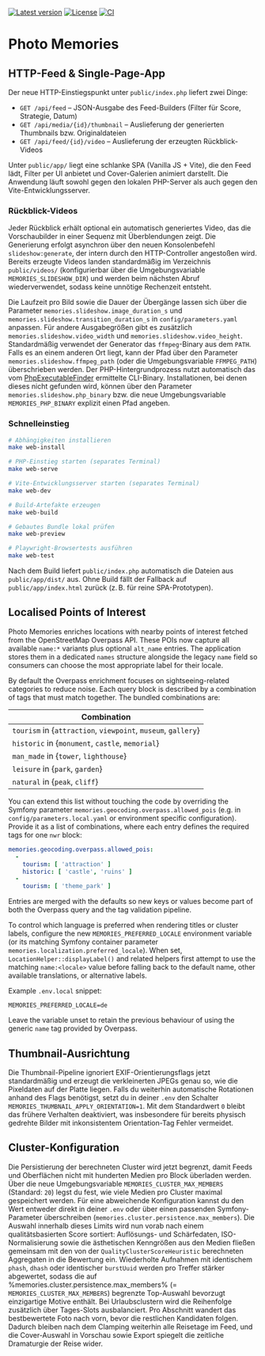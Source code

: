 [![Latest version](https://img.shields.io/github/v/release/magicsunday/photo-memories?sort=semver)](https://github.com/magicsunday/photo-memories/releases/latest)
[![License](https://img.shields.io/github/license/magicsunday/photo-memories)](https://github.com/magicsunday/photo-memories/blob/main/LICENSE)
[![CI](https://github.com/magicsunday/photo-memories/actions/workflows/ci.yml/badge.svg)](https://github.com/magicsunday/photo-memories/actions/workflows/ci.yml)

# Photo Memories

## HTTP-Feed & Single-Page-App

Der neue HTTP-Einstiegspunkt unter `public/index.php` liefert zwei Dinge:

* `GET /api/feed` – JSON-Ausgabe des Feed-Builders (Filter für Score, Strategie, Datum)
* `GET /api/media/{id}/thumbnail` – Auslieferung der generierten Thumbnails bzw. Originaldateien
* `GET /api/feed/{id}/video` – Auslieferung der erzeugten Rückblick-Videos

Unter `public/app/` liegt eine schlanke SPA (Vanilla JS + Vite), die den Feed lädt, Filter per UI anbietet und Cover-Galerien animiert darstellt. Die Anwendung läuft sowohl gegen den lokalen PHP-Server als auch gegen den Vite-Entwicklungsserver.

### Rückblick-Videos

Jeder Rückblick erhält optional ein automatisch generiertes Video, das die Vorschaubilder in einer Sequenz mit Überblendungen zeigt. Die Generierung erfolgt asynchron über den neuen Konsolenbefehl `slideshow:generate`, der intern durch den HTTP-Controller angestoßen wird. Bereits erzeugte Videos landen standardmäßig im Verzeichnis `public/videos/` (konfigurierbar über die Umgebungsvariable `MEMORIES_SLIDESHOW_DIR`) und werden beim nächsten Abruf wiederverwendet, sodass keine unnötige Rechenzeit entsteht.

Die Laufzeit pro Bild sowie die Dauer der Übergänge lassen sich über die Parameter `memories.slideshow.image_duration_s` und `memories.slideshow.transition_duration_s` in `config/parameters.yaml` anpassen. Für andere Ausgabegrößen gibt es zusätzlich `memories.slideshow.video_width` und `memories.slideshow.video_height`. Standardmäßig verwendet der Generator das `ffmpeg`-Binary aus dem `PATH`. Falls es an einem anderen Ort liegt, kann der Pfad über den Parameter `memories.slideshow.ffmpeg_path` (oder die Umgebungsvariable `FFMPEG_PATH`) überschrieben werden. Der PHP-Hintergrundprozess nutzt automatisch das vom [PhpExecutableFinder](https://symfony.com/doc/current/components/process.html#locating-the-php-binary) ermittelte CLI-Binary. Installationen, bei denen dieses nicht gefunden wird, können über den Parameter `memories.slideshow.php_binary` bzw. die neue Umgebungsvariable `MEMORIES_PHP_BINARY` explizit einen Pfad angeben.

### Schnelleinstieg

```bash
# Abhängigkeiten installieren
make web-install

# PHP-Einstieg starten (separates Terminal)
make web-serve

# Vite-Entwicklungsserver starten (separates Terminal)
make web-dev

# Build-Artefakte erzeugen
make web-build

# Gebautes Bundle lokal prüfen
make web-preview

# Playwright-Browsertests ausführen
make web-test
```

Nach dem Build liefert `public/index.php` automatisch die Dateien aus `public/app/dist/` aus. Ohne Build fällt der Fallback auf `public/app/index.html` zurück (z. B. für reine SPA-Prototypen).

## Localised Points of Interest

Photo Memories enriches locations with nearby points of interest fetched from the OpenStreetMap Overpass API. These POIs now
capture all available `name:*` variants plus optional `alt_name` entries. The application stores them in a dedicated `names`
structure alongside the legacy `name` field so consumers can choose the most appropriate label for their locale.

By default the Overpass enrichment focuses on sightseeing-related categories to reduce noise. Each query block is described by a
combination of tags that must match together. The bundled combinations are:

| Combination |
|-------------|
| `tourism` in {`attraction`, `viewpoint`, `museum`, `gallery`} |
| `historic` in {`monument`, `castle`, `memorial`} |
| `man_made` in {`tower`, `lighthouse`} |
| `leisure` in {`park`, `garden`} |
| `natural` in {`peak`, `cliff`} |

You can extend this list without touching the code by overriding the Symfony parameter
`memories.geocoding.overpass.allowed_pois` (e.g. in `config/parameters.local.yaml` or environment specific configuration).
Provide it as a list of combinations, where each entry defines the required tags for one `nwr` block:

```yaml
memories.geocoding.overpass.allowed_pois:
  -
    tourism: [ 'attraction' ]
    historic: [ 'castle', 'ruins' ]
  -
    tourism: [ 'theme_park' ]
```

Entries are merged with the defaults so new keys or values become part of both the Overpass query and the tag validation pipeline.

To control which language is preferred when rendering titles or cluster labels, configure the new
`MEMORIES_PREFERRED_LOCALE` environment variable (or its matching Symfony container parameter
`memories.localization.preferred_locale`). When set, `LocationHelper::displayLabel()` and related helpers first attempt to use
the matching `name:<locale>` value before falling back to the default name, other available translations, or alternative
labels.

Example `.env.local` snippet:

```dotenv
MEMORIES_PREFERRED_LOCALE=de
```

Leave the variable unset to retain the previous behaviour of using the generic `name` tag provided by Overpass.

## Thumbnail-Ausrichtung

Die Thumbnail-Pipeline ignoriert EXIF-Orientierungsflags jetzt standardmäßig und erzeugt die verkleinerten JPEGs genau so, wie
die Pixeldaten auf der Platte liegen. Falls du weiterhin automatische Rotationen anhand des Flags benötigst, setzt du in deiner
`.env` den Schalter `MEMORIES_THUMBNAIL_APPLY_ORIENTATION=1`. Mit dem Standardwert `0` bleibt das frühere Verhalten deaktiviert,
was insbesondere für bereits physisch gedrehte Bilder mit inkonsistentem Orientation-Tag Fehler vermeidet.

## Cluster-Konfiguration

Die Persistierung der berechneten Cluster wird jetzt begrenzt, damit Feeds und Oberflächen nicht mit hunderten Medien pro Block
überladen werden. Über die neue Umgebungsvariable `MEMORIES_CLUSTER_MAX_MEMBERS` (Standard: `20`) legst du fest, wie viele
Medien pro Cluster maximal gespeichert werden. Für eine abweichende Konfiguration kannst du den Wert entweder direkt in deiner
`.env` oder über einen passenden Symfony-Parameter überschreiben (`memories.cluster.persistence.max_members`).
Die Auswahl innerhalb dieses Limits wird nun vorab nach einem qualitätsbasierten Score sortiert: Auflösungs- und Schärfedaten, ISO-Normalisierung sowie die ästhetischen Kenngrößen aus den Medien fließen gemeinsam mit den von der `QualityClusterScoreHeuristic` berechneten Aggregaten in die Bewertung ein. Wiederholte Aufnahmen mit identischem `phash`, `dhash` oder identischer `burstUuid` werden pro Treffer stärker abgewertet, sodass die auf %memories.cluster.persistence.max_members% (= `MEMORIES_CLUSTER_MAX_MEMBERS`) begrenzte Top-Auswahl bevorzugt einzigartige Motive enthält.
Bei Urlaubsclustern wird die Reihenfolge zusätzlich über Tages-Slots ausbalanciert. Pro Abschnitt wandert das bestbewertete Foto nach vorn, bevor die restlichen Kandidaten folgen. Dadurch bleiben nach dem Clamping weiterhin alle Reisetage im Feed, und die Cover-Auswahl in Vorschau sowie Export spiegelt die zeitliche Dramaturgie der Reise wider.

